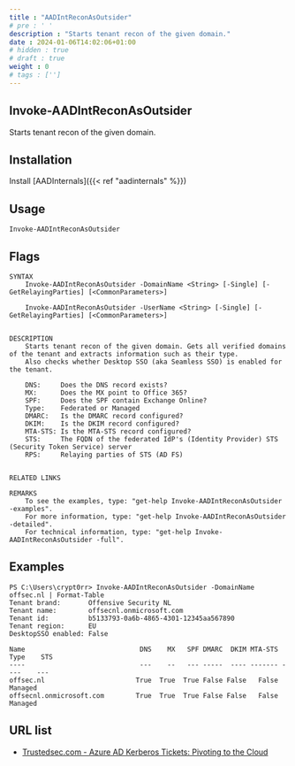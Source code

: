 ```yaml
---
title : "AADIntReconAsOutsider"
# pre : ' '
description : "Starts tenant recon of the given domain."
date : 2024-01-06T14:02:06+01:00
# hidden : true
# draft : true
weight : 0
# tags : ['']
---
```


## Invoke-AADIntReconAsOutsider

Starts tenant recon of the given domain.

## Installation

Install [AADInternals]({{< ref "aadinternals" %}})

## Usage

```plain
Invoke-AADIntReconAsOutsider
```

## Flags

```plain
SYNTAX
    Invoke-AADIntReconAsOutsider -DomainName <String> [-Single] [-GetRelayingParties] [<CommonParameters>]

    Invoke-AADIntReconAsOutsider -UserName <String> [-Single] [-GetRelayingParties] [<CommonParameters>]


DESCRIPTION
    Starts tenant recon of the given domain. Gets all verified domains of the tenant and extracts information such as their type.
    Also checks whether Desktop SSO (aka Seamless SSO) is enabled for the tenant.

    DNS:     Does the DNS record exists?
    MX:      Does the MX point to Office 365?
    SPF:     Does the SPF contain Exchange Online?
    Type:    Federated or Managed
    DMARC:   Is the DMARC record configured?
    DKIM:    Is the DKIM record configured?
    MTA-STS: Is the MTA-STS record configured?
    STS:     The FQDN of the federated IdP's (Identity Provider) STS (Security Token Service) server
    RPS:     Relaying parties of STS (AD FS)


RELATED LINKS

REMARKS
    To see the examples, type: "get-help Invoke-AADIntReconAsOutsider -examples".
    For more information, type: "get-help Invoke-AADIntReconAsOutsider -detailed".
    For technical information, type: "get-help Invoke-AADIntReconAsOutsider -full".
```

## Examples

```plain
PS C:\Users\crypt0rr> Invoke-AADIntReconAsOutsider -DomainName offsec.nl | Format-Table
Tenant brand:       Offensive Security NL
Tenant name:        offsecnl.onmicrosoft.com
Tenant id:          b5133793-0a6b-4865-4301-12345aa567890
Tenant region:      EU
DesktopSSO enabled: False

Name                             DNS    MX   SPF DMARC  DKIM MTA-STS Type    STS
----                             ---    --   --- -----  ---- ------- ----    ---
offsec.nl                       True  True  True False False   False Managed
offsecnl.onmicrosoft.com        True  True  True False False   False Managed
```

## URL list

- [Trustedsec.com - Azure AD Kerberos Tickets: Pivoting to the Cloud](https://trustedsec.com/blog/azure-ad-kerberos-tickets-pivoting-to-the-cloud)
